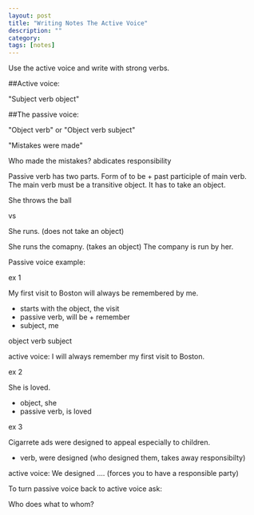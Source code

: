 ```yaml
---
layout: post
title: "Writing Notes The Active Voice"
description: ""
category: 
tags: [notes]
---
```

Use the active voice and write with strong verbs.

##Active voice:

"Subject verb object"


##The passive voice:

"Object verb" or "Object verb subject"

"Mistakes were made"

Who made the mistakes? abdicates responsibility

Passive verb has two parts. Form of to be + past participle of main verb.
The main verb must be a transitive object. It has to take an object. 

She throws the ball

vs 

She runs. (does not take an object)

She runs the comapny. (takes an object)
The company is run by her.

Passive voice example:

ex 1

My first visit to Boston will always be remembered by me.

- starts with the object, the visit
- passive verb, will be + remember
- subject, me

 object verb subject

active voice: I will always remember my first visit to Boston.

ex 2

She is loved.

- object, she
- passive verb, is loved


ex 3

Cigarrete ads were designed to appeal especially to children.

- verb, were designed (who designed them, takes away responsibilty)

active voice: We designed .... (forces you to have a responsible party)


To turn passive voice back to active voice ask:

Who does what to whom?


